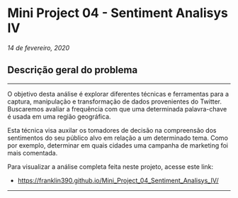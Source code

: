 # **Mini Project 04 - Sentiment Analisys IV**

*14 de fevereiro, 2020*

## **Descrição geral do problema**

---

O objetivo desta análise é explorar diferentes técnicas e ferramentas para a captura, manipulação e transformação de dados provenientes do Twitter. Buscaremos avaliar a frequência com que uma determinada palavra-chave é usada em uma região geográfica.

Esta técnica visa auxilar os tomadores de decisão na compreensão dos sentimentos do seu público alvo em relação a um determinado tema. Como por exemplo, determinar em quais cidades uma campanha de marketing foi mais comentada.

Para visualizar a análise completa feita neste projeto, acesse este link:

* https://franklin390.github.io/Mini_Project_04_Sentiment_Analisys_IV/

---
